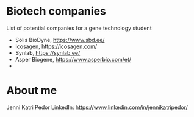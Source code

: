 # Biotech companies
List of potential companies for a gene technology student

* Solis BioDyne, https://www.sbd.ee/
* Icosagen, https://icosagen.com/
* Synlab, https://synlab.ee/
* Asper Biogene, https://www.asperbio.com/et/
*

# About me
Jenni Katri Pedor
LinkedIn: https://www.linkedin.com/in/jennikatripedor/
